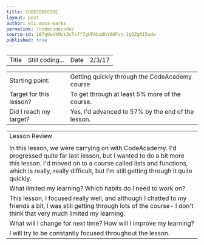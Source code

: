 ```yaml
---
title: CODECODECODE
layout: post
author: eli.moss-marks
permalink: /codecodecode/
source-id: 107qUwukMck3cTxff7gUFAbiOhYOOFsn-1gQZgAI5adw
published: true
---
```

<table>
  <tr>
    <td>Title</td>
    <td>Still coding...</td>
    <td>Date</td>
    <td>2/3/17</td>
  </tr>
</table>


<table>
  <tr>
    <td>Starting point:</td>
    <td>Getting quickly through the CodeAcademy course</td>
  </tr>
  <tr>
    <td>Target for this lesson?</td>
    <td>To get through at least 5% more of the course.</td>
  </tr>
  <tr>
    <td>Did I reach my target? </td>
    <td>Yes, I'd advanced to 57% by the end of the lesson.</td>
  </tr>
</table>


<table>
  <tr>
    <td>Lesson Review</td>
  </tr>
  <tr>
    <td></td>
  </tr>
  <tr>
    <td>In this lesson, we were carrying on with CodeAcademy. I'd progressed quite far last lesson, but I wanted to do a bit more this lesson. I'd moved on to a course called lists and functions, which is really, really difficult, but I’m still getting through it quite quickly.</td>
  </tr>
  <tr>
    <td>What limited my learning? Which habits do I need to work on? </td>
  </tr>
  <tr>
    <td>This lesson, I focused really well, and although I chatted to my friends a bit, I was still getting through lots of the course- I don't think that very much limited my learning.</td>
  </tr>
  <tr>
    <td>What will I change for next time? How will I improve my learning?</td>
  </tr>
  <tr>
    <td>I will try to be constantly focused throughout the lesson.</td>
  </tr>
</table>


